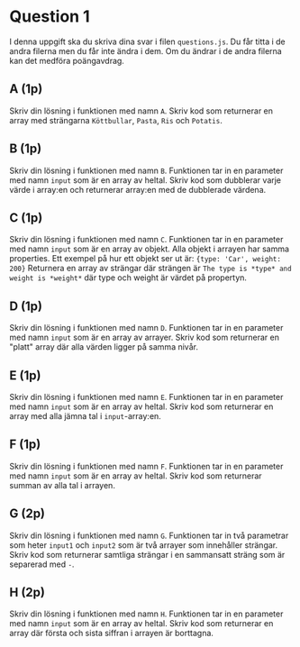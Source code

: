 # Question 1
I denna uppgift ska du skriva dina svar i filen `questions.js`. Du får
titta i de andra filerna men du får inte ändra i dem. Om du ändrar i
de andra filerna kan det medföra poängavdrag.

## A (1p)
Skriv din lösning i funktionen med namn `A`. Skriv kod som returnerar
en array med strängarna `Köttbullar`, `Pasta`, `Ris` och `Potatis`.

## B (1p)
Skriv din lösning i funktionen med namn `B`. Funktionen tar in en
parameter med namn `input` som är en array av heltal. Skriv kod som
dubblerar varje värde i array:en och returnerar array:en med de dubblerade
värdena.

## C (1p)
Skriv din lösning i funktionen med namn `C`. Funktionen tar in en
parameter med namn `input` som är en array av objekt. Alla objekt i arrayen
har samma properties. Ett exempel på hur ett objekt ser ut är:
`{type: 'Car', weight: 200}`
Returnera en array av strängar där strängen är `The type is *type* and weight is *weight*` där type och weight är värdet på propertyn.

## D (1p)
Skriv din lösning i funktionen med namn `D`. Funktionen tar in en
parameter med namn `input` som är en array av arrayer.  Skriv kod som
returnerar en "platt" array där alla värden ligger på samma nivår.

## E (1p)
Skriv din lösning i funktionen med namn `E`. Funktionen tar in en
parameter med namn `input` som är en array av heltal.  Skriv kod som
returnerar en array med alla jämna tal i `input`-array:en.

## F (1p)
Skriv din lösning i funktionen med namn `F`. Funktionen tar in en
parameter med namn `input` som är en array av heltal. Skriv kod som
returnerar summan av alla tal i arrayen.

## G (2p)
Skriv din lösning i funktionen med namn `G`. Funktionen tar in två
parametrar som heter `input1` och `input2` som är två arrayer som
innehåller strängar. Skriv kod som returnerar samtliga strängar i en
sammansatt sträng som är separerad med `-`.

## H (2p)
Skriv din lösning i funktionen med namn `H`. Funktionen tar in en
parameter med namn `input` som är en array av heltal. Skriv kod som
returnerar en array där första och sista siffran i arrayen är borttagna.
